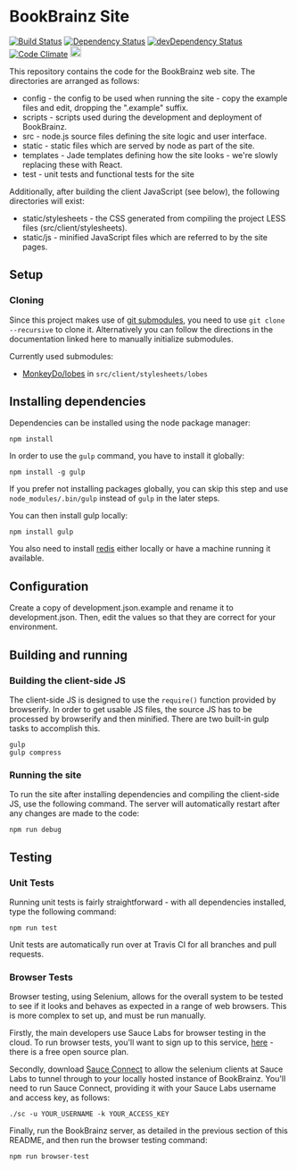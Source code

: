 # BookBrainz Site
[![Build Status](https://img.shields.io/travis/bookbrainz/bookbrainz-site.svg)](https://travis-ci.org/bookbrainz/bookbrainz-site)
[![Dependency Status](https://img.shields.io/david/bookbrainz/bookbrainz-site.svg)](https://david-dm.org/bookbrainz/bookbrainz-site)
[![devDependency Status](https://img.shields.io/david/dev/bookbrainz/bookbrainz-site.svg)](https://david-dm.org/bookbrainz/bookbrainz-site#info=devDependencies)
[![Code Climate](https://img.shields.io/codeclimate/github/BookBrainz/bookbrainz-site.svg)](https://codeclimate.com/github/BookBrainz/bookbrainz-site)
<a href="https://www.browserstack.com/">
<img src="https://bookbrainz.org/images/BrowserStack.svg" height="20px"></img>
</a>

This repository contains the code for the BookBrainz web site. The directories
are arranged as follows:

* config - the config to be used when running the site - copy the example files and edit, dropping the ".example" suffix.
* scripts - scripts used during the development and deployment of BookBrainz.
* src - node.js source files defining the site logic and user interface.
* static - static files which are served by node as part of the site.
* templates - Jade templates defining how the site looks - we're slowly
replacing these with React.
* test - unit tests and functional tests for the site

Additionally, after building the client JavaScript (see below), the following
directories will exist:

* static/stylesheets - the CSS generated from compiling the project LESS files (src/client/stylesheets).
* static/js - minified JavaScript files which are referred to by the
  site pages.

## Setup
### Cloning

Since this project makes use of [git submodules](https://www.git-scm.com/book/en/v2/Git-Tools-Submodules), you need to use `git clone --recursive` to clone it. Alternatively you can follow the directions in the documentation linked here to manually initialize submodules.

Currently used submodules:
*  [MonkeyDo/lobes](https://github.com/MonkeyDo/lobes) in `src/client/stylesheets/lobes`

## Installing dependencies

Dependencies can be installed using the node package manager:

    npm install

In order to use the `gulp` command, you have to install it globally:

    npm install -g gulp

If you prefer not installing packages globally, you can skip this step and use `node_modules/.bin/gulp` instead of `gulp` in the later steps.

You can then install gulp locally:

    npm install gulp


You also need to install [redis](http://redis.io/) either locally or have a machine running it available.

## Configuration

Create a copy of development.json.example and rename it to development.json. Then, edit the values so that they are correct
for your environment.

## Building and running
### Building the client-side JS

The client-side JS is designed to use the `require()` function provided by
browserify. In order to get usable JS files, the source JS has to be processed
by browserify and then minified. There are two built-in gulp tasks to
accomplish this.

    gulp
    gulp compress

### Running the site

To run the site after installing dependencies and compiling the client-side JS,
use the following command. The server will automatically restart after any
changes are made to the code:

    npm run debug

## Testing
### Unit Tests
Running unit tests is fairly straightforward - with all dependencies installed,
type the following command:

    npm run test

Unit tests are automatically run over at Travis CI for all branches and pull
requests.

### Browser Tests
Browser testing, using Selenium, allows for the overall system to be tested
to see if it looks and behaves as expected in a range of web browsers. This is
more complex to set up, and must be run manually.

Firstly, the main developers use Sauce Labs for browser testing in the cloud.
To run browser tests, you'll want to sign up to this service,
[here](https://saucelabs.com/) - there is a free open source plan.

Secondly, download [Sauce
Connect](https://wiki.saucelabs.com/display/DOCS/Basic+Sauce+Connect+Setup) to
allow the selenium clients at Sauce Labs to tunnel through to your locally
hosted instance of BookBrainz. You'll need to run Sauce Connect, providing it
with your Sauce Labs username and access key, as follows:

    ./sc -u YOUR_USERNAME -k YOUR_ACCESS_KEY

Finally, run the BookBrainz server, as detailed in the previous section of this
README, and then run the browser testing command:

    npm run browser-test
